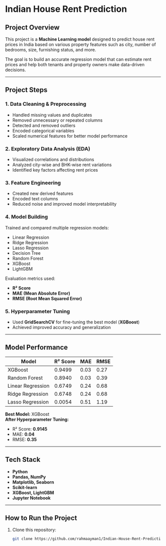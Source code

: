 # Indian House Rent Prediction

## Project Overview
This project is a **Machine Learning model** designed to predict house rent prices in India based on various property features such as city, number of bedrooms, size, furnishing status, and more.

The goal is to build an accurate regression model that can estimate rent prices and help both tenants and property owners make data-driven decisions.

---

## Project Steps

### 1. Data Cleaning & Preprocessing
- Handled missing values and duplicates  
- Removed unnecessary or repeated columns  
- Detected and removed outliers  
- Encoded categorical variables  
- Scaled numerical features for better model performance  

### 2. Exploratory Data Analysis (EDA)
- Visualized correlations and distributions  
- Analyzed city-wise and BHK-wise rent variations  
- Identified key factors affecting rent prices  

### 3. Feature Engineering
- Created new derived features  
- Encoded text columns  
- Reduced noise and improved model interpretability  

### 4. Model Building
Trained and compared multiple regression models:
- Linear Regression  
- Ridge Regression  
- Lasso Regression  
- Decision Tree  
- Random Forest  
- XGBoost  
- LightGBM  

Evaluation metrics used:
- **R² Score**
- **MAE (Mean Absolute Error)**
- **RMSE (Root Mean Squared Error)**

### 5. Hyperparameter Tuning
- Used **GridSearchCV** for fine-tuning the best model (**XGBoost**)  
- Achieved improved accuracy and generalization  

---

## Model Performance

| Model | R² Score | MAE | RMSE |
|-------|-----------|-----|------|
| XGBoost | 0.9499 | 0.03 | 0.27 |
| Random Forest | 0.8940 | 0.03 | 0.39 |
| Linear Regression | 0.6749 | 0.24 | 0.68 |
| Ridge Regression | 0.6748 | 0.24 | 0.68 |
| Lasso Regression | 0.0054 | 0.51 | 1.19 |

 **Best Model:** XGBoost  
 **After Hyperparameter Tuning:**  
- R² Score: **0.9145**  
- MAE: **0.04**  
- RMSE: **0.35**

---

## Tech Stack
- **Python**
- **Pandas, NumPy**
- **Matplotlib, Seaborn**
- **Scikit-learn**
- **XGBoost, LightGBM**
- **Jupyter Notebook**

---

## How to Run the Project

1. Clone this repository:
   ```bash
   git clone https://github.com/rahmaayman1/Indian-House-Rent-Prediction.git
